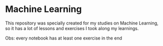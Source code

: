 # Machine Learning

This repository was specially created for my studies on Machine Learning, so it has a lot of lessons and exercises I took along my learnings.

Obs: every notebook has at least one exercise in the end
